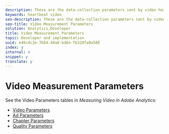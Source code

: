 ```yaml
---
description: These are the data-collection parameters sent by video heartbeat.
keywords: heartbeat video
seo-description: These are the data-collection parameters sent by video heartbeat.
seo-title: Video Measurement Parameters
solution: Analytics,Developer
title: Video Measurement Parameters
topic: Developer and implementation
uuid: e40c4c3e-7b84-49a6-bd6e-fb320fa9a580
index: y
internal: n
snippet: y
translate: y
---
```


# Video Measurement Parameters

See the Video Parameters tables in *Measuring Video in Adobe Analytics*: 


* [ Video Parameters](https://marketing.adobe.com/resources/help/en_US/sc/appmeasurement/hbvideo/r_vhl_video-params.html)
* [ Ad Parameters](https://marketing.adobe.com/resources/help/en_US/sc/appmeasurement/hbvideo/r_vhl_ad-params2.html)
* [ Chapter Parameters](https://marketing.adobe.com/resources/help/en_US/sc/appmeasurement/hbvideo/r_vhl_chap-params.html)
* [ Quality Parameters](https://marketing.adobe.com/resources/help/en_US/sc/appmeasurement/hbvideo/r_vhl_qual-params.html)

